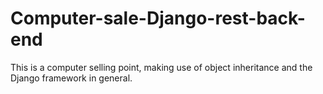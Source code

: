 # Computer-sale-Django-rest-back-end
This is a computer selling point, making use of object inheritance and the Django framework in general.
